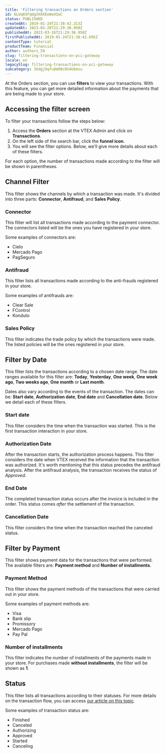 ```yaml
---
title: 'Filtering transactions on Orders section'
id: 6LUq65FqUgIKkKEeWa4IwC
status: PUBLISHED
createdAt: 2019-01-24T21:38:42.313Z
updatedAt: 2023-03-26T21:29:36.950Z
publishedAt: 2023-03-26T21:29:36.950Z
firstPublishedAt: 2019-01-24T21:38:42.695Z
contentType: tutorial
productTeam: Financial
author: authors_59
slug: filtering-transactions-on-pci-gateway
locale: en
legacySlug: filtering-transactions-on-pci-gateway
subcategory: 3Gdgj9qfu8mO0c0S4Ukmsu
---
```


At the Orders section, you can use __filters__ to view your transactions. With this feature, you can get more detailed information about the payments that are being made to your store.

## Accessing the filter screen

To filter your transactions follow the steps below:

1. Access the __Orders__ section at the VTEX Admin and click on __Transactions__.
2. On the left side of the search bar, click the __funnel icon__.
3. You will see the filter options. Below, we'll give more details about each of these filters.

For each option, the number of transactions made according to the filter will be shown in parentheses.

## Channel Filter

This filter shows the channels by which a transaction was made. It's divided into three parts: __Connector__, __Antifraud__, and __Sales Policy__.

### Connector

This filter will list all transactions made according to the payment connector. The connectors listed will be the ones you have registered in your store.

Some examples of connectors are:
- Cielo
- Mercado Pago
- PagSeguro

### Antifraud

This filter lists all transactions made according to the anti-frauds registered in your store.

Some examples of antifrauds are:
- Clear Sale
- FControl
- Konduto

### Sales Policy

This filter indicates the trade policy by which the transactions were made. The listed policies will be the ones registered in your store.

## Filter by Date

This filter lists the transactions according to a chosen date range. The date ranges available for this filter are: __Today__, __Yesterday__, __One week__, __One week ago__, __Two weeks ago__, __One month__ or __Last month__.

Dates also vary according to the events of the transaction. The dates can be: __Start date__, __Authorization date__, __End date__ and __Cancellation date__. Below we detail each of these filters.

### Start date

This filter considers the time when the transaction was started. This is the first transaction interaction in your store.

### Authorization Date

After the transaction starts, the authorization process happens. This filter considers the date when VTEX received the information that the transaction was authorized. It's worth mentioning that this status precedes the antifraud analysis. After the antifraud analysis, the transaction receives the status of *Approved*.

### End Date

The completed transaction status occurs after the invoice is included in the order. This status comes *after* the settlement of the transaction.

### Cancellation Date

This filter considers the time when the transaction reached the canceled status.

## Filter by Payment

This filter shows payment data for the transactions that were performed. The available filters are: __Payment method__ and __Number of installments__.

### Payment Method

This filter shows the payment methods of the transactions that were carried out in your store.

Some examples of payment methods are:

- Visa
- Bank slip
- Promissory
- Mercado Pago
- Pay Pal

### Number of installments

This filter indicates the number of installments of the payments made in your store. For purchases made __without installments__, the filter will be shown as __1__.

## Status

This filter lists all transactions according to their statuses. For more details on the transaction flow, you can access [our article on this topic](/en/faq/transaction-flow-in-pci-gateway).

Some examples of transaction status are:

- Finished
- Canceled
- Authorizing
- Approved
- Started
- Canceling
